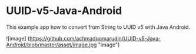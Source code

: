 # UUID-v5-Java-Android
This example app how to convert from String to UUID v5 with Java Android.

![image] (https://github.com/achmadqomarudin/UUID-v5-Java-Android/blob/master/asset/image.jpg "image")
